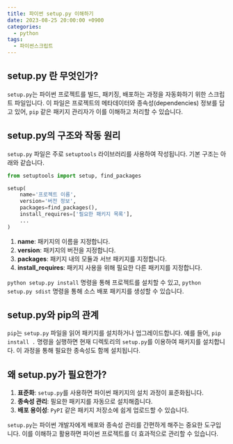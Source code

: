 ```yaml
---
title: 파이썬 setup.py 이해하기
date: 2023-08-25 20:00:00 +0900
categories:
  - python
tags:
  - 파이썬스크립트
---
```


## setup.py 란 무엇인가?

`setup.py`는 파이썬 프로젝트를 빌드, 패키징, 배포하는 과정을 자동화하기 위한 스크립트 파일입니다. 이 파일은 프로젝트의 메타데이터와 종속성(dependencies) 정보를 담고 있어, `pip` 같은 패키지 관리자가 이를 이해하고 처리할 수 있습니다.

## setup.py의 구조와 작동 원리

`setup.py` 파일은 주로 `setuptools` 라이브러리를 사용하여 작성됩니다. 기본 구조는 아래와 같습니다.

```python
from setuptools import setup, find_packages

setup(
    name='프로젝트 이름',
    version='버전 정보',
    packages=find_packages(),
    install_requires=['필요한 패키지 목록'],
    ...
)
```

1. **name**: 패키지의 이름을 지정합니다.
2. **version**: 패키지의 버전을 지정합니다.
3. **packages**: 패키지 내의 모듈과 서브 패키지를 지정합니다.
4. **install_requires**: 패키지 사용을 위해 필요한 다른 패키지를 지정합니다.

`python setup.py install` 명령을 통해 프로젝트를 설치할 수 있고, `python setup.py sdist` 명령을 통해 소스 배포 패키지를 생성할 수 있습니다.

## setup.py와 pip의 관계

`pip`는 `setup.py` 파일을 읽어 패키지를 설치하거나 업그레이드합니다. 예를 들어, `pip install .` 명령을 실행하면 현재 디렉토리의 `setup.py`를 이용하여 패키지를 설치합니다. 이 과정을 통해 필요한 종속성도 함께 설치됩니다.

## 왜 setup.py가 필요한가?

1. **표준화**: `setup.py`를 사용하면 파이썬 패키지의 설치 과정이 표준화됩니다.
2. **종속성 관리**: 필요한 패키지를 자동으로 설치해줍니다.
3. **배포 용이성**: `PyPI` 같은 패키지 저장소에 쉽게 업로드할 수 있습니다.

`setup.py`는 파이썬 개발자에게 배포와 종속성 관리를 간편하게 해주는 중요한 도구입니다. 이를 이해하고 활용하면 파이썬 프로젝트를 더 효과적으로 관리할 수 있습니다.